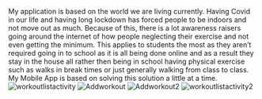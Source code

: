 My application is based on the world we are living currently. Having Covid in our life and having long lockdown has forced people to be indoors and not move out as much. Because of this, there is a lot awareness raisers going around the internet of how people neglecting their exercise and not even getting the minimum. This applies to students the most as they aren’t required going in to school as it is all being done online and as a result they stay in the house all rather then being in school having physical exercise such as walks in break times or just generally walking from class to class. My Mobile App is based on solving this solution a little at a time.
<img src="https://res.cloudinary.com/dnoxoblgf/image/upload/v1620490573/1_zdlv7h.jpg" alt="workoutlistactivity"/>
<img src="https://res.cloudinary.com/dnoxoblgf/image/upload/v1620490573/2_ktgbmz.jpg" alt="Addworkout"/>
<img src="https://res.cloudinary.com/dnoxoblgf/image/upload/v1620490573/3_xbibko.jpg" alt="Addworkout2"/>
<img src="https://res.cloudinary.com/dnoxoblgf/image/upload/v1620490573/4_vjgnkl.jpg" alt="workoutlistactivity2"/>

